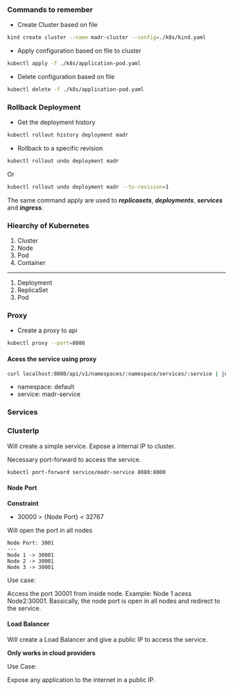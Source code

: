 ### Commands to remember

- Create Cluster based on file

```bash
kind create cluster --name madr-cluster --config=./k8s/kind.yaml
```

- Apply configuration based on file to cluster

```bash
kubectl apply -f ./k8s/application-pod.yaml
```

- Delete configuration based on file

```bash
kubectl delete -f ./k8s/application-pod.yaml
```

### Rollback Deployment

- Get the deployment history

```bash
kubectl rollout history deployment madr
```

- Rollback to a specific revision

```bash
kubectl rollout undo deployment madr
```

Or

```bash
kubectl rollout undo deployment madr --to-revision=1
```


The same command apply are used to **_replicasets_**, **_deployments_**, **_services_** and **_ingress_**.

### Hiearchy of Kubernetes

1. Cluster
2. Node
3. Pod
4. Container
---
1. Deployment
2. ReplicaSet
3. Pod


### Proxy

- Create a proxy to api

```bash
kubectl proxy --port=8080
```

#### Acess the service using proxy

```bash
curl localhost:8080/api/v1/namespaces/:namespace/services/:service | jq
```
  - namespace: default
  - service: madr-service

### Services

### ClusterIp

Will create a simple service. Expose a internal IP to cluster.

Necessary port-forward to access the service.

```bash
kubectl port-forward service/madr-service 8080:8000
```

#### Node Port
**Constraint**
- 30000 > {Node Port} < 32767

Will open the port in all nodes

```
Node Port: 3001
---
Node 1 -> 30001
Node 2 -> 30001
Node 3 -> 30001
```

Use case:<br>

Access the port 30001 from inside node. Example: Node 1 acess Node2:30001. Bassically, the node port is open in all nodes and redirect to the service.

#### Load Balancer
Will create a Load Balancer and give a public IP to access the service.

**Only works in cloud providers**

Use Case:<br>

Expose any application to the internet in a public IP.
